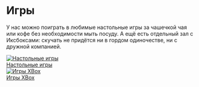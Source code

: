 # Игры

У нас можно поиграть в любимые настольные игры за чашечкой чая или кофе без необходимости мыть посуду. А ещё есть отдельный зал с Иксбоксами: скучать не придётся ни в гордом одиночестве, ни с дружной компанией.

<div class="container-fluid">
  <div class="row">
    <div class="col-sm-6">
      <div class="thumbnail">
        <a href="#">
          <img src="http://gidm.ru/data/un/26/26900/af59b922de66237ae18e2bf0728bfb66.jpg" class="img-responsive" alt="Настольные игры">
        </a>
        <div class="caption">
          <a href="#">
            Настольные игры
          </a>
        </div>
    </div>
    <div class="col-sm-6">
      <div class="thumbnail">
        <a href="#">
          <img src="http://img13.deviantart.net/87cb/i/2015/106/0/5/xbox_wallpaper_2_by_weslperdae-d7o8twa.jpg" class="img-responsive" alt="Игры XBox">
        </a>
        <div class="caption">
          <a href="#">
            Игры XBox
          </a>
        </div>
      </div>
    </div>
  </div>
</div>